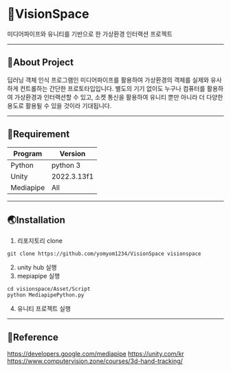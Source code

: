 # :rocket:VisionSpace
미디어파이프와 유니티를 기반으로 한 가상환경 인터랙션 프로젝트

---

## :musical_score:About Project
딥러닝 객체 인식 프로그램인 미디어파이프를 활용하여 가상환경의 객체를 실제와 유사하게 컨트롤하는 간단한 프로토타입입니다. 별도의 기기 없이도 누구나 컴퓨터를 활용하여 가상환경과 인터랙션할 수 있고, 소켓 통신을 활용하여 유니티 뿐만 아니라 더 다양한 용도로 활용될 수 있을 것이라 기대됩니다. 

---

## :star2:Requirement
|Program|Version|
|-----|---|
|Python|python 3|
|Unity|2022.3.13f1|
|Mediapipe|All|

---

## :earth_asia:Installation
1. 리포지토리 clone
```
git clone https://github.com/yomyom1234/VisionSpace visionspace
```
2. unity hub 실행
3. mepiapipe 실행
```
cd visionspace/Asset/Script
python MediapipePython.py
```
4. 유니티 프로젝트 실행

---

## :milky_way:Reference
<a href="https://developers.google.com/mediapipe">https://developers.google.com/mediapipe</a>
<a href="https://unity.com/kr">https://unity.com/kr</a>
<a href="https://www.computervision.zone/courses/3d-hand-tracking/">https://www.computervision.zone/courses/3d-hand-tracking/</a>
